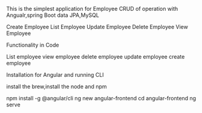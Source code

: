 This is the simplest application for Employee CRUD of operation with Angualr,spring Boot data JPA,MySQL

Create Employee
List Employee
Update Employee
Delete Employee
View Employee



Functionality in Code


List employee
view employee
delete employee
update employee
create employee



Installation for Angular and running CLI

install the brew,install the node and npm

npm install -g @angular/cli
ng new angular-frontend
cd angular-frontend
ng serve







